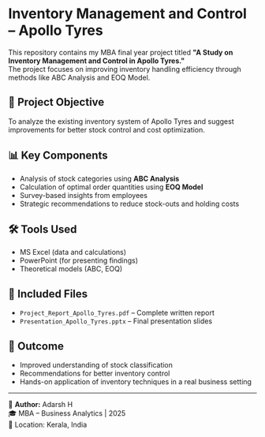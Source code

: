 # Inventory Management and Control – Apollo Tyres

This repository contains my MBA final year project titled **"A Study on Inventory Management and Control in Apollo Tyres."**  
The project focuses on improving inventory handling efficiency through methods like ABC Analysis and EOQ Model.

## 📌 Project Objective

To analyze the existing inventory system of Apollo Tyres and suggest improvements for better stock control and cost optimization.

## 📊 Key Components

- Analysis of stock categories using **ABC Analysis**
- Calculation of optimal order quantities using **EOQ Model**
- Survey-based insights from employees
- Strategic recommendations to reduce stock-outs and holding costs

## 🛠️ Tools Used

- MS Excel (data and calculations)
- PowerPoint (for presenting findings)
- Theoretical models (ABC, EOQ)

## 📁 Included Files

- `Project_Report_Apollo_Tyres.pdf` – Complete written report
- `Presentation_Apollo_Tyres.pptx` – Final presentation slides

## 📌 Outcome

- Improved understanding of stock classification
- Recommendations for better inventory control
- Hands-on application of inventory techniques in a real business setting

---

📍 **Author:** Adarsh H  
🎓 MBA – Business Analytics | 2025  
📍 Location: Kerala, India

